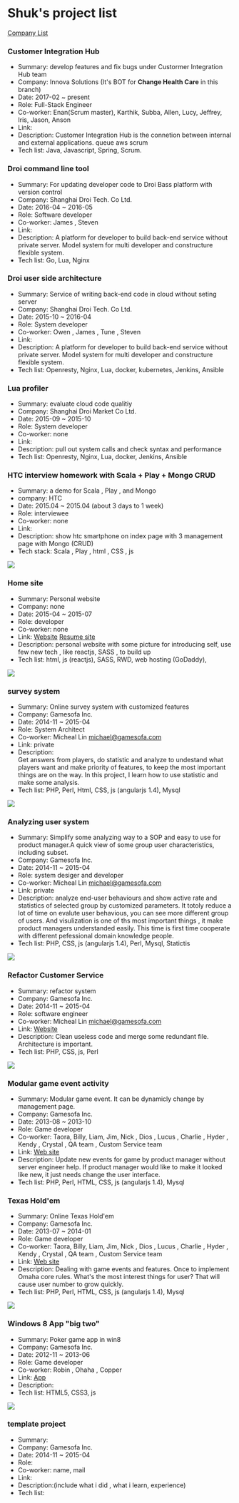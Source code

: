 # Shuk's project list

[Company List](https://github.com/BizShuk/bizshuk.github.io/blob/master/resume/company.md)

### Customer Integration Hub

- Summary: develop features and fix bugs under Custormer Integration Hub team
- Company: Innova Solutions (It's BOT for **Change Health Care** in this branch)
- Date: 2017-02 ~ present
- Role: Full-Stack Engineer
- Co-worker: Enan(Scrum master), Karthik, Subba, Allen, Lucy, Jeffrey, Iris, Jason, Anson
- Link:
- Description: Customer Integration Hub is the connetion between internal and external applications. queue aws scrum
- Tech list: Java, Javascript, Spring, Scrum.

### Droi command line tool

- Summary: For updating developer code to Droi Bass platform with version control
- Company: Shanghai Droi Tech. Co Ltd.
- Date: 2016-04 ~ 2016-05
- Role: Software developer
- Co-worker: James , Steven
- Link:
- Description: A platform for developer to build back-end service without private server. Model system for multi developer and constructure flexible system.
- Tech list: Go, Lua, Nginx

### Droi user side architecture

- Summary: Service of writing back-end code in cloud without seting server
- Company: Shanghai Droi Tech. Co Ltd.
- Date: 2015-10 ~ 2016-04
- Role: System developer
- Co-worker: Owen , James , Tune , Steven
- Link:
- Description: A platform for developer to build back-end service without private server. Model system for multi developer and constructure flexible system.
- Tech list: Openresty, Nginx, Lua, docker, kubernetes, Jenkins, Ansible

### Lua profiler

- Summary: evaluate cloud code qualitiy
- Company: Shanghai Droi Market Co Ltd.
- Date: 2015-09 ~ 2015-10
- Role: System developer
- Co-worker: none
- Link:
- Description: pull out system calls and check syntax and performance
- Tech list: Openresty, Nginx, Lua, docker, Jenkins, Ansible

### HTC interview homework with Scala + Play + Mongo CRUD

- Summary: a demo for Scala , Play , and Mongo
- company: HTC
- Date: 2015.04 ~ 2015.04 (about 3 days to 1 week)
- Role: interviewee
- Co-worker: none
- Link:
- Description: show htc smartphone on index page with 3 management page with Mongo (CRUD)
- Tech stack: Scala , Play , html , CSS , js

![](img/scala_play_crud_demo.png)

### Home site

- Summary: Personal website
- Company: none
- Date: 2015-04 ~ 2015-07
- Role: developer
- Co-worker: none
- Link: [Website](http://shuk.info/) [Resume site](http://shuk.info/resume.html)
- Description: personal website with some picture for introducing self, use few new tech , like reactjs, SASS , to build up
- Tech list: html, js (reactjs), SASS, RWD, web hosting (GoDaddy),

![](img/home_page.png)

### survey system

- Summary: Online survey system with customized features  
- Company: Gamesofa Inc.
- Date: 2014-11 ~ 2015-04
- Role: System Architect
- Co-worker: Micheal Lin <michael@gamesofa.com>
- Link: private
- Description:  
Get answers from players, do statistic and analyze to undestand what players want and make priority of features, to keep the most important things are on the way. In this project, I learn how to use statistic and make some analysis.
- Tech list: PHP, Perl, Html, CSS, js (angularjs 1.4), Mysql

![](img/survey_management.png)

### Analyzing user system

- Summary: Simplify some analyzing way to a SOP and easy to use for product manager.A quick view of some group user characteristics, including subset.
- Company: Gamesofa Inc.
- Date: 2014-11 ~ 2015-04
- Role: system desiger and developer
- Co-worker: Micheal Lin <michael@gamesofa.com>
- Link: private
- Description: analyze end-user behaviours  and show active rate and statistics of selected group by customized parameters. It totoly reduce a lot of time on evalute user behavious, you can see more different group of users. And visulization is one of ths most important things , it make product managers understanded easily. This time is first time cooperate with different pefessional domain knowledge people.
- Tech list: PHP, CSS, js (angularjs 1.4), Perl, Mysql, Statictis

![](img/analyzing_user.png)

### Refactor Customer Service

- Summary: refactor system
- Company: Gamesofa Inc.
- Date: 2014-11 ~ 2015-04
- Role: software engineer
- Co-worker: Micheal Lin <michael@gamesofa.com>
- Link: [Website](http://www.gamesofa.com/index/?op=report)
- Description: Clean useless code and merge some redundant file. Architecture is important.
- Tech list: PHP, CSS, js, Perl

![](img/gs_custom_service.png)

### Modular game event activity

- Summary: Modular game event. It can be dynamicly change by management page.
- Company: Gamesofa Inc.
- Date: 2013-08 ~ 2013-10
- Role: Game developer
- Co-worker: Taora, Billy, Liam, Jim, Nick , Dios , Lucus , Charlie , Hyder , Kendy , Crystal , QA team , Custom Service team
- Link: [Web site](http://www.gamesofa.com/texas9/)
- Description: Update new events for game by product manager without server engineer help. If product manager would like to make it looked like new, it just needs change the user interface.
- Tech list: PHP, Perl, HTML, CSS, js (angularjs 1.4), Mysql

### Texas Hold'em

- Summary: Online Texas Hold'em
- Company: Gamesofa Inc.
- Date: 2013-07 ~ 2014-01
- Role: Game developer
- Co-worker: Taora, Billy, Liam, Jim, Nick , Dios , Lucus , Charlie , Hyder , Kendy , Crystal , QA team , Custom Service team
- Link: [Web site](http://www.gamesofa.com/texas9/)
- Description: Dealing with game events and features. Once to implement Omaha core rules. What's the most interest things for user? That will cause user number to grow quickly.
- Tech list: PHP, Perl, HTML, CSS, js (angularjs 1.4), Mysql

![](img/texas_hold'em.png)

### Windows 8 App "big two"

- Summary: Poker game app in win8
- Company: Gamesofa Inc.
- Date: 2012-11 ~ 2013-06
- Role: Game developer
- Co-worker: Robin , Ohaha , Copper
- Link: [App](https://www.microsoft.com/en-us/store/apps/%E7%A5%9E%E4%BE%86%E4%B9%9F%E5%A4%A7%E8%80%812/9wzdncrdpm5w)
- Description:
- Tech list: HTML5, CSS3, js

![](img/win8_bigtwo.jpeg)

### template project

- Summary:
- Company: Gamesofa Inc.
- Date: 2014-11 ~ 2015-04
- Role:
- Co-worker: name,  mail
- Link:
- Description:(include what i did , what i learn, experience)
- Tech list:
